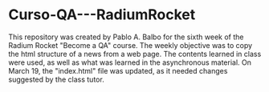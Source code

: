 # Curso-QA---RadiumRocket
This repository was created by Pablo A. Balbo for the sixth week of the Radium Rocket "Become a QA" course.
The weekly objective was to copy the html structure of a news from a web page.
The contents learned in class were used, as well as what was learned in the asynchronous material.
On March 19, the "index.html" file was updated, as it needed changes suggested by the class tutor.
